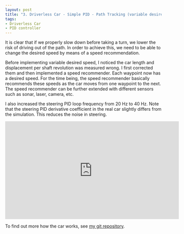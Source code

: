 ```yaml
---
layout: post
title: "3. Driverless Car - Simple PID - Path Tracking (variable desired speed)"
tags:
- Driverless Car
- PID controller
---
```


It is clear that if we properly slow down before taking a turn, we lower the
risk of driving out of the path. In order to achieve this, we need to be able to
change the desired speed by means of a speed recommendation.

Before implementing variable desired speed, I noticed the car length and
displacement per shaft revolution was measured wrong. I first corrected them and
then implemented a speed recommender. Each waypoint now has a desired speed. For
the time being, the speed recommender basically recommends these speeds as the
car moves from one waypoint to the next. The speed recommender can be further
extended with different sensors such as sonar, laser, camera, etc.

I also increased the steering PID loop frequency from 20 Hz to 40 Hz. Note that
the steering PID derivative coefficient in the real car slightly differs from
the simulation. This reduces the noise in steering.

<iframe width="560" height="315" src="https://www.youtube.com/embed/70_gBYIDxqU" frameborder="0" allowfullscreen></iframe>

To find out more how the car works, see [my git repository][2].

[2]: https://github.com/gokhanettin/driverless-car/tree/dec8ea910758346810a68bb474581f92bcb6ce48
